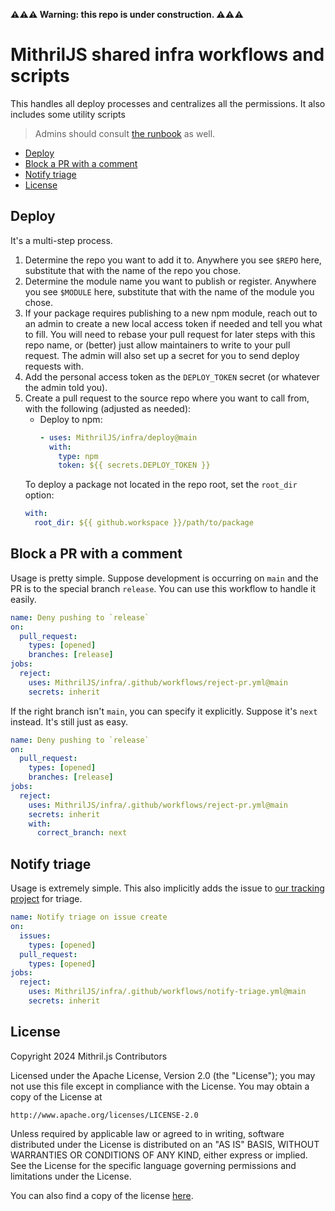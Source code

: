 **⚠⚠⚠ Warning: this repo is under construction. ⚠⚠⚠**

# MithrilJS shared infra workflows and scripts

This handles all deploy processes and centralizes all the permissions. It also includes some utility scripts

> Admins should consult [the runbook](./RUNBOOK.md) as well.

- [Deploy](#deploy)
- [Block a PR with a comment](#block-a-pr-with-a-comment)
- [Notify triage](#notify-triage)
- [License](#license)

## Deploy

It's a multi-step process.

1. Determine the repo you want to add it to. Anywhere you see `$REPO` here, substitute that with the name of the repo you chose.
2. Determine the module name you want to publish or register. Anywhere you see `$MODULE` here, substitute that with the name of the module you chose.
3. If your package requires publishing to a new npm module, reach out to an admin to create a new local access token if needed and tell you what to fill. You will need to rebase your pull request for later steps with this repo name, or (better) just allow maintainers to write to your pull request. The admin will also set up a secret for you to send deploy requests with.
4. Add the personal access token as the `DEPLOY_TOKEN` secret (or whatever the admin told you).
5. Create a pull request to the source repo where you want to call from, with the following (adjusted as needed):
   - Deploy to npm:
     ```yml
     - uses: MithrilJS/infra/deploy@main
       with:
         type: npm
         token: ${{ secrets.DEPLOY_TOKEN }}
     ```
   To deploy a package not located in the repo root, set the `root_dir` option:
   ```yml
   with:
     root_dir: ${{ github.workspace }}/path/to/package
   ```

## Block a PR with a comment

Usage is pretty simple. Suppose development is occurring on `main` and the PR is to the special branch `release`. You can use this workflow to handle it easily.

```yml
name: Deny pushing to `release`
on:
  pull_request:
    types: [opened]
    branches: [release]
jobs:
  reject:
    uses: MithrilJS/infra/.github/workflows/reject-pr.yml@main
    secrets: inherit
```

If the right branch isn't `main`, you can specify it explicitly. Suppose it's `next` instead. It's still just as easy.

```yml
name: Deny pushing to `release`
on:
  pull_request:
    types: [opened]
    branches: [release]
jobs:
  reject:
    uses: MithrilJS/infra/.github/workflows/reject-pr.yml@main
    secrets: inherit
    with:
      correct_branch: next
```

## Notify triage

Usage is extremely simple. This also implicitly adds the issue to [our tracking project](https://github.com/orgs/MithrilJS/projects/2) for triage.

```yml
name: Notify triage on issue create
on:
  issues:
    types: [opened]
  pull_request:
    types: [opened]
jobs:
  reject:
    uses: MithrilJS/infra/.github/workflows/notify-triage.yml@main
    secrets: inherit
```

## License

Copyright 2024 Mithril.js Contributors

Licensed under the Apache License, Version 2.0 (the "License");
you may not use this file except in compliance with the License.
You may obtain a copy of the License at

    http://www.apache.org/licenses/LICENSE-2.0

Unless required by applicable law or agreed to in writing, software
distributed under the License is distributed on an "AS IS" BASIS,
WITHOUT WARRANTIES OR CONDITIONS OF ANY KIND, either express or implied.
See the License for the specific language governing permissions and
limitations under the License.

You can also find a copy of the license [here](./LICENSE).
